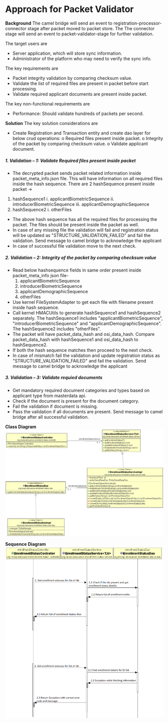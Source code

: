 # Approach for Packet Validator

**Background**
The camel bridge will send an event to registration-processor-connector stage after packet moved to packet store. The The connector stage will send an event to packet-validator-stage for further validation.

The target users are
-	Server application, which will store sync information.
-	Administrator of the platform who may need to verify the sync info.

The key requirements are
-	Packet integrity validation by comparing checksum value.
-	Validate the list of required files are present in packet before start processing.
-	Validate required applicant documents are present inside packet.

The key non-functional requirements are
-	Performance: Should validate hundreds of packets per second.



**Solution**
The key solution considerations are
-	Create Registration and Transaction entity and create dao layer for below crud operations:
o	Required files present inside packet.
o	Integrity of the packet by comparing checksum value.
o	Validate applicant document.

##### 1.	Validation – 1: Validate Required files present inside packet
- The decrypted packet sends packet related information inside packet_meta_info.json file. This will have information on all required files inside the hash sequence. There are 2 hashSequence present inside packet -> 
1. hashSequence1 
	i. applicantBiometricSequence
	ii. introducerBiometricSequence
	iii. applicantDemographicSequence
2. hashSequence2
	i. otherFiles
	
- The above hash sequence has all the required files for processing the packet. The files should be present inside the packet as well. 
- In case of any missing file the validation will fail and registration status will be updated as "STRUCTURE_VALIDATION_FAILED" and fail the validation. Send message to camel bridge to acknowledge the applicant
- In case of successful file validation move to the next check.


##### 2.	Validation – 2: Integrity of the packet by comparing checksum value
- Read below hashsequence fields in same order present inside packet_meta_info json file-
	1. applicantBiometricSequence
	2. introducerBiometricSequence
	3. applicantDemographicSequence
	4. otherFiles
- Use kernel FileSystemAdapter to get each file with filename present inside hash sequence.
- Call kernel HMACUtils to generate hashSequence1 and hashSequence2 separately. The hashSequence1 includes "applicantBiometricSequence", "introducerBiometricSequence" and "applicantDemographicSequence". The hashSequence2 includes "otherFiles".
- The packet will have packet_data_hash and osi_data_hash. Compare packet_data_hash with hashSequence1 and osi_data_hash to hashSequence2.
- If both the hash sequence matches then proceed to the next check.
- In case of mismatch fail the validation and update registration status as "STRUCTURE_VALIDATION_FAILED" and fail the validation. Send message to camel bridge to acknowledge the applicant

##### 3.	Validation – 3: Validate requied documents
- Get mandatory required document categories and types based on applicant type from masterdata api. 
- Check if the document  is present for the document category. 
- Fail the validation if document is missing.
- Pass the validation if all documents are present. Send message to camel bridge after all successful validation.


**Class Diagram**
![Registration status class diagram](_images/registration_status_class_diagram.png)

**Sequence Diagram**
![Registration status sequence diagram](_images/registration_status_seq_diagram.png)
